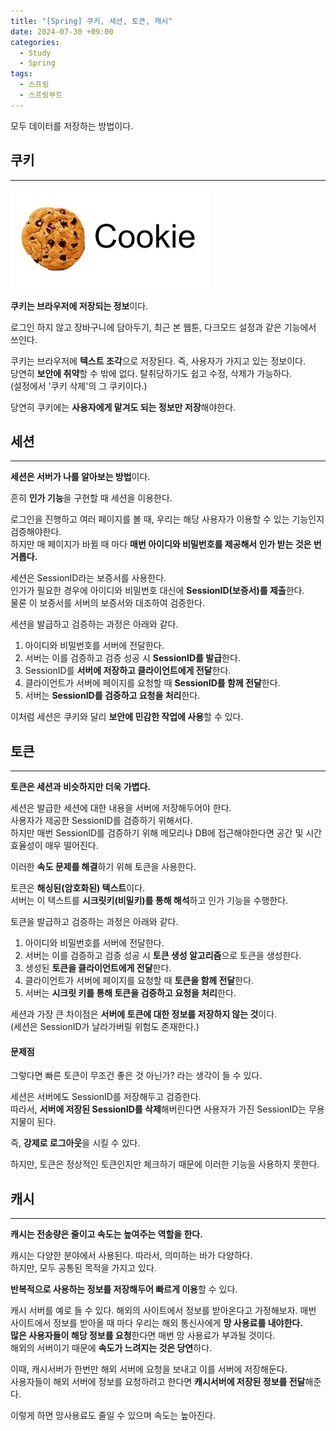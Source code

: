 ```yaml
---
title: "[Spring] 쿠키, 세션, 토큰, 캐시"
date: 2024-07-30 +09:00
categories:
  - Study
  - Spring
tags:
  - 스프링
  - 스프링부트
---
```

모두 데이터를 저장하는 방법이다.

## 쿠키
---
![](images/2024-07-30-Spring-Cookie-etc-1.png)

**쿠키는 브라우저에 저장되는 정보**이다.

로그인 하지 않고 장바구니에 담아두기, 최근 본 웹툰, 다크모드 설정과 같은 기능에서 쓰인다.

쿠키는 브라우저에 **텍스트 조각**으로 저장된다. 즉, 사용자가 가지고 있는 정보이다.     
당연히 **보안에 취약**할 수 밖에 없다. 탈취당하기도 쉽고 수정, 삭제가 가능하다.    
(설정에서 '쿠키 삭제'의 그 쿠키이다.)

당연히 쿠키에는 **사용자에게 맡겨도 되는 정보만 저장**해야한다.

## 세션
---
**세션은 서버가 나를 알아보는 방법**이다.

흔히 **인가 기능**을 구현할 때 세션을 이용한다.

로그인을 진행하고 여러 페이지를 볼 때, 우리는 해당 사용자가 이용할 수 있는 기능인지 검증해야한다.   
하지만 매 페이지가 바뀔 때 마다 **매번 아이디와 비밀번호를 제공해서 인가 받는 것은 번거롭다.**

세션은 SessionID라는 보증서를 사용한다.   
인가가 필요한 경우에 아이디와 비밀번호 대신에 **SessionID(보증서)를 제출**한다.    
물론 이 보증서를 서버의 보증서와 대조하여 검증한다.

세션을 발급하고 검증하는 과정은 아래와 같다.
1. 아이디와 비밀번호를 서버에 전달한다.
2. 서버는 이를 검증하고 검증 성공 시 **SessionID를 발급**한다.
3. SessionID를 **서버에 저장하고 클라이언트에게 전달**한다.
4. 클라이언트가 서버에 페이지를 요청할 때 **SessionID를 함께 전달**한다.
5. 서버는 **SessionID를 검증하고 요청을 처리**한다.

이처럼 세션은 쿠키와 달리 **보안에 민감한 작업에 사용**할 수 있다.    

## 토큰
---
**토큰은 세션과 비슷하지만 더욱 가볍다.**

세션은 발급한 세션에 대한 내용을 서버에 저장해두어야 한다.   
사용자가 제공한 SessionID를 검증하기 위해서다.    
하지만 매번 SessionID를 검증하기 위해 메모리나 DB에 접근해야한다면 공간 및 시간 효율성이 매우 떨어진다.

이러한 **속도 문제를 해결**하기 위해 토큰을 사용한다.

토큰은 **해싱된(암호화된) 텍스트**이다.    
서버는 이 텍스트를 **시크릿키(비밀키)를 통해 해석**하고 인가 기능을 수행한다.

토큰을 발급하고 검증하는 과정은 아래와 같다.
1. 아이디와 비밀번호를 서버에 전달한다.
2. 서버는 이를 검증하고 검증 성공 시 **토큰 생성 알고리즘**으로 토큰을 생성한다.
3. 생성된 **토큰을 클라이언트에게 전달**한다.
4. 클라이언트가 서버에 페이지를 요청할 때 **토큰을 함께 전달**한다.
5. 서버는 **시크릿 키를 통해 토큰을 검증하고 요청을 처리**한다.

세션과 가장 큰 차이점은 **서버에 토큰에 대한 정보를 저장하지 않는 것**이다.    
(세션은 SessionID가 날라가버릴 위험도 존재한다.)

#### 문제점
그렇다면 빠른 토큰이 무조건 좋은 것 아닌가? 라는 생각이 들 수 있다.

세션은 서버에도 SessionID를 저장해두고 검증한다.   
따라서, **서버에 저장된 SessionID를 삭제**해버린다면 사용자가 가진 SessionID는 무용지물이 된다.

즉, **강제로 로그아웃**을 시킬 수 있다.

하지만, 토큰은 정상적인 토큰인지만 체크하기 때문에 이러한 기능을 사용하지 못한다.

## 캐시
---
**캐시는 전송량은 줄이고 속도는 높여주는 역할을 한다.**

캐시는 다양한 분야에서 사용된다. 따라서, 의미하는 바가 다양하다.    
하지만, 모두 공통된 목적을 가지고 있다.

**반복적으로 사용하는 정보를 저장해두어 빠르게 이용**할 수 있다.

캐시 서버를 예로 들 수 있다. 해외의 사이트에서 정보를 받아온다고 가정해보자. 
매번 사이트에서 정보를 받아올 때 마다 우리는 해외 통신사에게 **망 사용료를 내야한다.**   
**많은 사용자들이 해당 정보를 요청**한다면 매번 망 사용료가 부과될 것이다.    
해외의 서버이기 때문에 **속도가 느려지는 것은 당연**하다.

이때, 캐시서버가 한번만 해외 서버에 요청을 보내고 이를 서버에 저장해둔다.   
사용자들이 해외 서버에 정보를 요청하려고 한다면 **캐시서버에 저장된 정보를 전달**해준다.  

이렇게 하면 망사용료도 줄일 수 있으며 속도는 높아진다.

